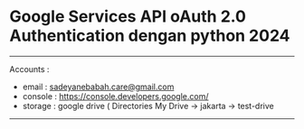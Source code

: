 # Google Services API oAuth 2.0 Authentication dengan python 2024
---
Accounts :
- email 	: sadeyanebabah.care@gmail.com
- console 	: https://console.developers.google.com/
- storage	: google drive ( Directories My Drive -> jakarta -> test-drive 
---





